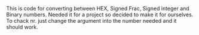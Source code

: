 This is code for converting between HEX, Signed Frac, Signed integer and Binary numbers. Needed it for a project so decided to make it for ourselves. To chack nr. just change the argument into the number needed and it should work.
